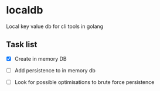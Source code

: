 # localdb
Local key value db for cli tools in golang

## Task list
- [x] Create in memory DB
- [ ] Add persistence to in memory db
- [ ] Look for possible optimisations to brute force persistence


